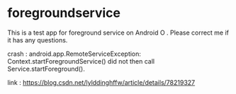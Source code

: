 # foregroundservice

This is a test app for foreground service on Android O . Please correct me if it has any questions.

crash : android.app.RemoteServiceException: Context.startForegroundService() did not then call Service.startForeground().

link : https://blog.csdn.net/lylddinghffw/article/details/78219327
